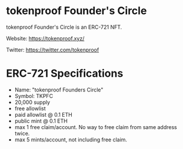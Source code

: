 # tokenproof Founder's Circle
tokenproof Founder's Circle is an ERC-721 NFT.

Website: https://tokenproof.xyz/

Twitter: https://twitter.com/tokenproof

# ERC-721 Specifications
- Name: "tokenproof Founders Circle"
- Symbol: TKPFC
- 20,000 supply
- free allowlist
- paid allowlist @ 0.1 ETH
- public mint    @ 0.1 ETH
- max 1 free claim/account. No way to free claim from same address twice.
- max 5 mints/account, not including free claim.
